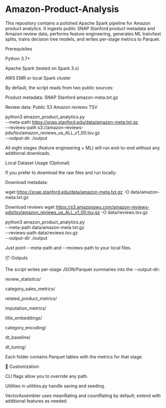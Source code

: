 # Amazon-Product-Analysis


This repository contains a polished Apache Spark pipeline for Amazon product analytics. It ingests public SNAP Stanford product metadata and Amazon review data, performs feature engineering, generates ML train/test splits, trains decision tree models, and writes per-stage metrics to Parquet.

Prerequisites

Python 3.7+

Apache Spark (tested on Spark 3.x)

AWS EMR or local Spark cluster


By default, the script reads from two public sources:

Product metadata: SNAP Stanford amazon-meta.txt.gz

Review data: Public S3 Amazon reviews TSV

python3 amazon_product_analytics.py \
    --meta-path https://snap.stanford.edu/data/amazon-meta.txt.gz \
    --reviews-path s3://amazon-reviews-pds/tsv/amazon_reviews_us_ALL_v1_00.tsv.gz \
    --output-dir ./output

All eight stages (feature engineering + ML) will run end-to-end without any additional downloads.

Local Dataset Usage (Optional)

If you prefer to download the raw files and run locally:

Download metadata:

wget https://snap.stanford.edu/data/amazon-meta.txt.gz -O data/amazon-meta.txt.gz

 Download reviews
wget https://s3.amazonaws.com/amazon-reviews-pds/tsv/amazon_reviews_us_ALL_v1_00.tsv.gz -O data/reviews.tsv.gz


python3 amazon_product_analytics.py \
    --meta-path data/amazon-meta.txt.gz \
    --reviews-path data/reviews.tsv.gz \
    --output-dir ./output

Just point --meta-path and --reviews-path to your local files.

📦 Outputs

The script writes per-stage JSON/Parquet summaries into the --output-dir:

review_statistics/

category_sales_metrics/

related_product_metrics/

imputation_metrics/

title_embeddings/

category_encoding/

dt_baseline/

dt_tuning/

Each folder contains Parquet tables with the metrics for that stage.

📝 Customization

CLI flags allow you to override any path.

Utilities in utilities.py handle saving and seeding.

VectorAssembler uses meanRating and countRating by default; extend with additional features as needed.
